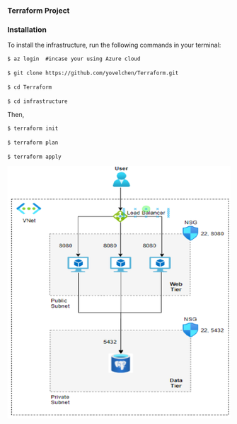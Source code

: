 ### Terraform Project


### Installation  
To install the infrastructure, run the following commands in your terminal:  
    
```
$ az login  #incase your using Azure cloud 

$ git clone https://github.com/yovelchen/Terraform.git
    
$ cd Terraform

$ cd infrastructure  
```
Then, 
```
$ terraform init

$ terraform plan  

$ terraform apply
```

![architecture](map.png)


